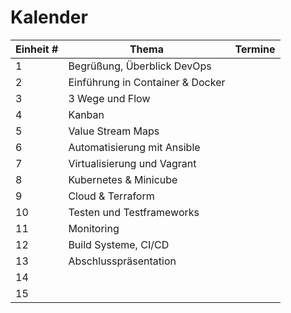 # Kalender 

| Einheit # | Thema | Termine |
| --- | --- | --- |
| 1 | Begrüßung, Überblick DevOps | | 
| 2 | Einführung in Container & Docker | |
| 3 | 3 Wege und Flow | |
| 4 | Kanban | |
| 5 | Value Stream Maps | |
| 6 | Automatisierung mit Ansible | |
| 7 | Virtualisierung und Vagrant | |
| 8 | Kubernetes & Minicube | |
| 9 | Cloud & Terraform | |
| 10 | Testen und Testframeworks  | |
| 11 | Monitoring | |
| 12 | Build Systeme, CI/CD| |
| 13 | Abschlusspräsentation | |
| 14 | | |
| 15 | | |

